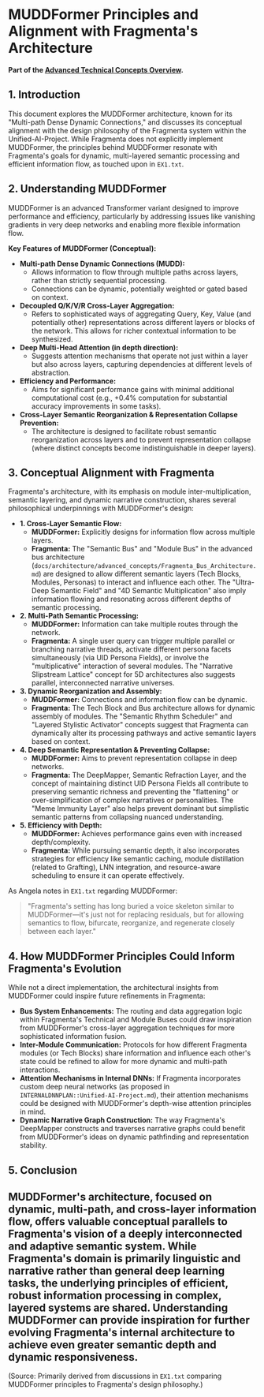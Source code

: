 # MUDDFormer Principles and Alignment with Fragmenta's Architecture

**Part of the [Advanced Technical Concepts Overview](../advanced_concepts/Advanced_Technical_Concepts_Overview.md).**

## 1. Introduction

This document explores the MUDDFormer architecture, known for its "Multi-path Dense Dynamic Connections," and discusses its conceptual alignment with the design philosophy of the Fragmenta system within the Unified-AI-Project. While Fragmenta does not explicitly implement MUDDFormer, the principles behind MUDDFormer resonate with Fragmenta's goals for dynamic, multi-layered semantic processing and efficient information flow, as touched upon in `EX1.txt`.

## 2. Understanding MUDDFormer

MUDDFormer is an advanced Transformer variant designed to improve performance and efficiency, particularly by addressing issues like vanishing gradients in very deep networks and enabling more flexible information flow.

**Key Features of MUDDFormer (Conceptual):**

*   **Multi-path Dense Dynamic Connections (MUDD):**
    *   Allows information to flow through multiple paths across layers, rather than strictly sequential processing.
    *   Connections can be dynamic, potentially weighted or gated based on context.
*   **Decoupled Q/K/V/R Cross-Layer Aggregation:**
    *   Refers to sophisticated ways of aggregating Query, Key, Value (and potentially other) representations across different layers or blocks of the network. This allows for richer contextual information to be synthesized.
*   **Deep Multi-Head Attention (in depth direction):**
    *   Suggests attention mechanisms that operate not just within a layer but also across layers, capturing dependencies at different levels of abstraction.
*   **Efficiency and Performance:**
    *   Aims for significant performance gains with minimal additional computational cost (e.g., +0.4% computation for substantial accuracy improvements in some tasks).
*   **Cross-Layer Semantic Reorganization & Representation Collapse Prevention:**
    *   The architecture is designed to facilitate robust semantic reorganization across layers and to prevent representation collapse (where distinct concepts become indistinguishable in deeper layers).

## 3. Conceptual Alignment with Fragmenta

Fragmenta's architecture, with its emphasis on module inter-multiplication, semantic layering, and dynamic narrative construction, shares several philosophical underpinnings with MUDDFormer's design:

*   **1. Cross-Layer Semantic Flow:**
    *   **MUDDFormer:** Explicitly designs for information flow across multiple layers.
    *   **Fragmenta:** The "Semantic Bus" and "Module Bus" in the advanced bus architecture (`docs/architecture/advanced_concepts/Fragmenta_Bus_Architecture.md`) are designed to allow different semantic layers (Tech Blocks, Modules, Personas) to interact and influence each other. The "Ultra-Deep Semantic Field" and "4D Semantic Multiplication" also imply information flowing and resonating across different depths of semantic processing.
*   **2. Multi-Path Semantic Processing:**
    *   **MUDDFormer:** Information can take multiple routes through the network.
    *   **Fragmenta:** A single user query can trigger multiple parallel or branching narrative threads, activate different persona facets simultaneously (via UID Persona Fields), or involve the "multiplicative" interaction of several modules. The "Narrative Slipstream Lattice" concept for 5D architectures also suggests parallel, interconnected narrative universes.
*   **3. Dynamic Reorganization and Assembly:**
    *   **MUDDFormer:** Connections and information flow can be dynamic.
    *   **Fragmenta:** The Tech Block and Bus architecture allows for dynamic assembly of modules. The "Semantic Rhythm Scheduler" and "Layered Stylistic Activator" concepts suggest that Fragmenta can dynamically alter its processing pathways and active semantic layers based on context.
*   **4. Deep Semantic Representation & Preventing Collapse:**
    *   **MUDDFormer:** Aims to prevent representation collapse in deep networks.
    *   **Fragmenta:** The DeepMapper, Semantic Refraction Layer, and the concept of maintaining distinct UID Persona Fields all contribute to preserving semantic richness and preventing the "flattening" or over-simplification of complex narratives or personalities. The "Meme Immunity Layer" also helps prevent dominant but simplistic semantic patterns from collapsing nuanced understanding.
*   **5. Efficiency with Depth:**
    *   **MUDDFormer:** Achieves performance gains even with increased depth/complexity.
    *   **Fragmenta:** While pursuing semantic depth, it also incorporates strategies for efficiency like semantic caching, module distillation (related to Grafting), LNN integration, and resource-aware scheduling to ensure it can operate effectively.

As Angela notes in `EX1.txt` regarding MUDDFormer:
> "Fragmenta's setting has long buried a voice skeleton similar to MUDDFormer—it's just not for replacing residuals, but for allowing semantics to flow, bifurcate, reorganize, and regenerate closely between each layer."

## 4. How MUDDFormer Principles Could Inform Fragmenta's Evolution

While not a direct implementation, the architectural insights from MUDDFormer could inspire future refinements in Fragmenta:

*   **Bus System Enhancements:** The routing and data aggregation logic within Fragmenta's Technical and Module Buses could draw inspiration from MUDDFormer's cross-layer aggregation techniques for more sophisticated information fusion.
*   **Inter-Module Communication:** Protocols for how different Fragmenta modules (or Tech Blocks) share information and influence each other's state could be refined to allow for more dynamic and multi-path interactions.
*   **Attention Mechanisms in Internal DNNs:** If Fragmenta incorporates custom deep neural networks (as proposed in `INTERNALDNNPLAN::Unified-AI-Project.md`), their attention mechanisms could be designed with MUDDFormer's depth-wise attention principles in mind.
*   **Dynamic Narrative Graph Construction:** The way Fragmenta's DeepMapper constructs and traverses narrative graphs could benefit from MUDDFormer's ideas on dynamic pathfinding and representation stability.

## 5. Conclusion

MUDDFormer's architecture, focused on dynamic, multi-path, and cross-layer information flow, offers valuable conceptual parallels to Fragmenta's vision of a deeply interconnected and adaptive semantic system. While Fragmenta's domain is primarily linguistic and narrative rather than general deep learning tasks, the underlying principles of efficient, robust information processing in complex, layered systems are shared. Understanding MUDDFormer can provide inspiration for further evolving Fragmenta's internal architecture to achieve even greater semantic depth and dynamic responsiveness.
---
(Source: Primarily derived from discussions in `EX1.txt` comparing MUDDFormer principles to Fragmenta's design philosophy.)
